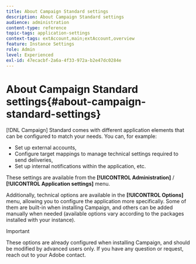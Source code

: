 ```yaml
---
title: About Campaign Standard settings
description: About Campaign Standard settings
audience: administration
content-type: reference
topic-tags: application-settings
context-tags: extAccount,main;extAccount,overview
feature: Instance Settings
role: Admin
level: Experienced
exl-id: 47ecacbf-2a6a-4f33-972a-b2e47dc0284e
---
```

# About Campaign Standard settings{#about-campaign-standard-settings}

[!DNL Campaign] Standard comes with different application elements that can be configured to match your needs. You can, for example:

* Set up external accounts,
* Configure target mappings to manage technical settings required to send deliveries,
* Set up internal notifications within the application, etc.

These settings are available from the **[!UICONTROL Administration]** / **[!UICONTROL Application settings]** menu.

Additionally, technical options are available in the **[!UICONTROL Options]** menu, allowing you to configure the application more specifically. Some of them are built-in when installing Campaign, and others can be added manually when needed (available options vary according to the packages installed with your instance).

>[!IMPORTANT]
>
>These options are already configured when installing Campaign, and should be modified by advanced users only. If you have any question or request, reach out to your Adobe contact.
